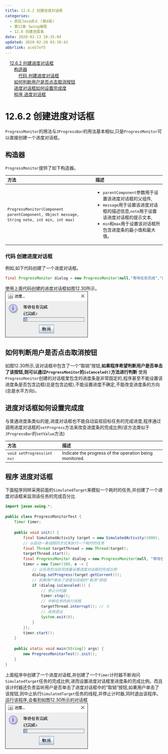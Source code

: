 ```yaml
---
title: 12.6.2 创建进度对话框
categories: 
  - 疯狂Java讲义 (第4版)
  - 第12章 Swing编程
  - 12.6 创建进度条
date: 2020-02-13 10:35:04
updated: 2020-02-28 03:38:43
abbrlink: ace57ef5
---
```

<div id='my_toc'><a href="/JavaReadingNotes/ace57ef5/#12-6-2-创建进度对话框" class="header_1">12.6.2 创建进度对话框</a>&nbsp;<br><a href="/JavaReadingNotes/ace57ef5/#构造器" class="header_2">构造器</a>&nbsp;<br><a href="/JavaReadingNotes/ace57ef5/#代码-创建进度对话框" class="header_3">代码 创建进度对话框</a>&nbsp;<br><a href="/JavaReadingNotes/ace57ef5/#如何判断用户是否点击取消按钮" class="header_2">如何判断用户是否点击取消按钮</a>&nbsp;<br><a href="/JavaReadingNotes/ace57ef5/#进度对话框如何设置完成度" class="header_2">进度对话框如何设置完成度</a>&nbsp;<br><a href="/JavaReadingNotes/ace57ef5/#程序-进度对话框" class="header_2">程序 进度对话框</a>&nbsp;<br></div>
<style>.header_1{margin-left: 1em;}.header_2{margin-left: 2em;}.header_3{margin-left: 3em;}.header_4{margin-left: 4em;}.header_5{margin-left: 5em;}.header_6{margin-left: 6em;}</style>
<!--more-->
<script>if (navigator.platform.search('arm')==-1){document.getElementById('my_toc').style.display = 'none';}var e,p = document.getElementsByTagName('p');while (p.length>0) {e = p[0];e.parentElement.removeChild(e);}</script>

<!--end-->
# 12.6.2 创建进度对话框
`ProgressMonitor`的用法与`JProgressBar`的用法基本相似,只是`ProgressMonitor`可以直接创建一个进度对话框。
## 构造器
`ProgressMonitor`提供了如下构造器。

|方法|描述|
|:--|:--|
|`ProgressMonitor(Component parentComponent, Object message, String note, int min, int max)`|<ul><li>`parentComponent`参数用于设置该进度对话框的父组件,</li><li>`message`用于设置该进度对话框的描述信息,`note`用于设置该进度对话框的提示文本,</li><li>`min`和`max`用于设置该对话框所包含进度条的最小值和最大值。</li></ul>|

### 代码 创建进度对话框
例如,如下代码创建了一个进度对话框。
```java
final ProgressMonitor dialog = new ProgressMonitor(null,"等待任务完成","已完成:",0, target, getAmount());
```
使用上面代码创建的进度对话框如图12.30所示。
![这里有一张图片](https://raw.githubusercontent.com/lanlan2017/images/master/CrazyJavaHandout4/Chapter12/12.6.2/1.png)
## 如何判断用户是否点击取消按钮
如图12.30所示,该对话框中包含了一个“取销”按钮,**如果程序希望判断用户是否单击了该按钮,则可以通过`ProgressMonitor`的`isCanceled()`方法进行判断**
使用`ProgressMonitor`创建的对话框里包含的进度条是非常固定的,程序甚至不能设置该进度条是否包含边框(总是包含边框),不能设置进度不确定,不能改变进度条的方向(总是水平方向)。
## 进度对话框如何设置完成度
与普通进度条类似的是,进度对话框也不能自动监视目标任务的完成进度,程序通过调用进度对话框的`setProgress`方法来改变进度条的完成比例(该方法类似于`JProgressBar`的`setValue`方法)

|方法|描述|
|:--|:--|
|`void setProgress(int nv)`|Indicate the progress of the operation being monitored.|

## 程序 进度对话框
下面程序同样采用前面的`SimulatedTarget`来模拟一个耗时的任务,并创建了一个进度对话框来监测该任务的完成百分比
```java
import javax.swing.*;

public class ProgressMonitorTest {
    Timer timer;

    public void init() {
        final SimulatedActivity target = new SimulatedActivity(1000);
        // 以启动一条线程的方式来执行一个耗时的任务
        final Thread targetThread = new Thread(target);
        targetThread.start();
        final ProgressMonitor dialog = new ProgressMonitor(null, "等待任务完成", "已完成：", 0, target.getAmount());
        timer = new Timer(300, e -> {
            // 以任务的当前完成量设置进度对话框的完成比例
            dialog.setProgress(target.getCurrent());
            // 如果用户单击了进度对话框的"取消"按钮
            if (dialog.isCanceled()) {
                // 停止计时器
                timer.stop();
                // 中断任务的执行线程
                targetThread.interrupt(); // ①
                // 系统退出
                System.exit(0);
            }
        });
        timer.start();
    }

    public static void main(String[] args) {
        new ProgressMonitorTest().init();
    }
}
```
上面程序中创建了一个进度对话框,并创建了一个`Timer`计时器不断询问`SimulatedTarget`任务的完成比例,进而设置进度对话框里进度条的完成比例。而且该计时器还负责监听用户是否单击了进度对话框中的“取销”按钮,如果用户单击了该按钮,则中止执行`SimulatedTarget`任务的线程,并停止计时器,同时退出该程序。运行该程序,会看到如图12.30所示的对话框
![这里有一张图片](https://raw.githubusercontent.com/lanlan2017/images/master/CrazyJavaHandout4/Chapter12/12.6.2/1.png)
<!-- CrazyJavaHandout4/Chapter12/12.6.2/ -->
